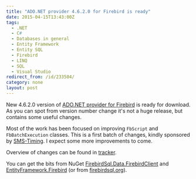 ```yaml
---
title: "ADO.NET provider 4.6.2.0 for Firebird is ready"
date: 2015-04-15T13:43:00Z
tags:
  - .NET
  - C#
  - Databases in general
  - Entity Framework
  - Entity SQL
  - Firebird
  - LINQ
  - SQL
  - Visual Studio
redirect_from: /id/233504/
category: none
layout: post
---
```

New 4.6.2.0 version of [ADO.NET provider for Firebird][1] is ready for download. As you can spot from version number change it's not a huge release, but contains some useful changes.

<!-- excerpt -->

Most of the work has been focused on improving `FbScript` and `FbBatchExecution` classes. This is a first batch of changes, kindly sponsored by [SMS-Timing][5]. I expect some more improvements to come.

Overview of changes can be found in [tracker][4].

You can get the bits from NuGet [FirebirdSql.Data.FirebirdClient][2] and [EntityFramework.Firebird][3] (or from [firebirdsql.org][1]).

[1]: http://www.firebirdsql.org/en/net-provider/
[2]: http://www.nuget.org/packages/FirebirdSql.Data.FirebirdClient/
[3]: http://www.nuget.org/packages/EntityFramework.Firebird/
[4]: http://tracker.firebirdsql.org/secure/ReleaseNote.jspa?projectId=10003&styleName=Text&version=10663
[5]: http://www.sms-timing.com/